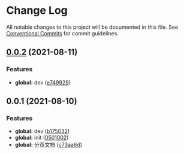 # Change Log

All notable changes to this project will be documented in this file.
See [Conventional Commits](https://conventionalcommits.org) for commit guidelines.

## [0.0.2](https://github.com/u-fe/uyu-vue/compare/@uyu-vue/builder@0.0.1...@uyu-vue/builder@0.0.2) (2021-08-11)


### Features

* **global:** dev ([e749929](https://github.com/u-fe/uyu-vue/commit/e7499295c4c30d15cc37fcff8ef4dab763f0ddb6))





## 0.0.1 (2021-08-10)


### Features

* **global:** dev ([b175032](https://github.com/u-fe/uyu-vue/commit/b1750329bab2e90d67ba69aa02bf7be0f0168f32))
* **global:** init ([0501002](https://github.com/u-fe/uyu-vue/commit/0501002f6ec5bc0d3973300902774fecd3a40816))
* **global:** 分页文档 ([c73aa6d](https://github.com/u-fe/uyu-vue/commit/c73aa6d22767bf78f6a09482d9265592763ae5ab))
